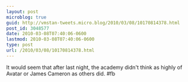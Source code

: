 ```yaml
---
layout: post
microblog: true
guid: http://vmstan-tweets.micro.blog/2010/03/08/10170814378.html
post_id: 3048577
date: 2010-03-08T07:40:06-0600
lastmod: 2010-03-08T07:40:06-0600
type: post
url: /2010/03/08/10170814378.html
---
```

It would seem that after last night, the academy didn't think as highly of Avatar or James Cameron as others did. #fb
